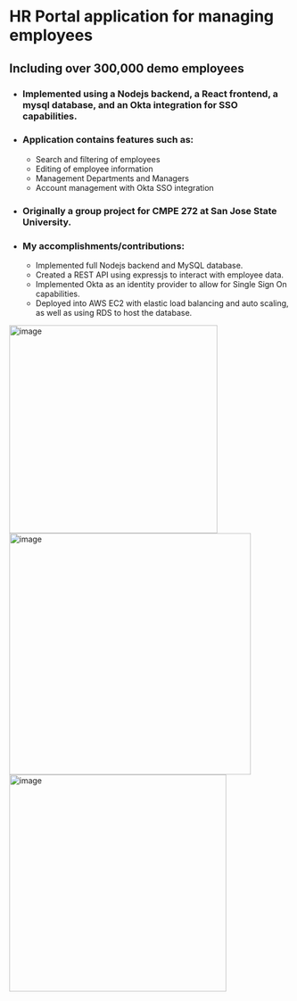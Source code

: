 # HR Portal application for managing employees
## Including over 300,000 demo employees

* ### Implemented using a Nodejs backend, a React frontend, a mysql database, and an Okta integration for SSO capabilities.

* ### Application contains features such as:
  * Search and filtering of employees
  * Editing of employee information
  * Management Departments and Managers
  * Account management with Okta SSO integration
  
 * ### Originally a group project for CMPE 272 at San Jose State University.
 * ### My accomplishments/contributions:
   * Implemented full Nodejs backend and MySQL database. 
   * Created a REST API using expressjs to interact with employee data.
   * Implemented Okta as an identity provider to allow for Single Sign On capabilities. 
   * Deployed into AWS EC2 with elastic load balancing and auto scaling, as well as using RDS to host the database.
   
   
 <img width="373" alt="image" src="https://user-images.githubusercontent.com/32147608/229368477-5dc20fc9-02a7-47cb-9e70-e9ffcfd911ba.png">
 <img width="433" alt="image" src="https://user-images.githubusercontent.com/32147608/229368497-24fc5d78-5056-4e41-bd91-c9663434aff0.png">
 <img width="389" alt="image" src="https://user-images.githubusercontent.com/32147608/229368507-7d98d26e-b363-480d-b5b2-30232730d0e3.png">

